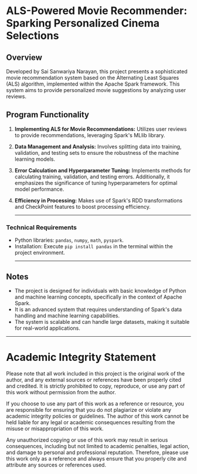 # ALS-Powered Movie Recommender: Sparking Personalized Cinema Selections

## Overview
Developed by Sai Sanwariya Narayan, this project presents a sophisticated movie recommendation system based on the Alternating Least Squares (ALS) algorithm, implemented within the Apache Spark framework. This system aims to provide personalized movie suggestions by analyzing user reviews.

## Program Functionality
1. **Implementing ALS for Movie Recommendations:** Utilizes user reviews to provide recommendations, leveraging Spark's MLlib library.
2. **Data Management and Analysis:** Involves splitting data into training, validation, and testing sets to ensure the robustness of the machine learning models.
3. **Error Calculation and Hyperparameter Tuning:** Implements methods for calculating training, validation, and testing errors. Additionally, it emphasizes the significance of tuning hyperparameters for optimal model performance.
4. **Efficiency in Processing:** Makes use of Spark's RDD transformations and CheckPoint features to boost processing efficiency.

	____

### Technical Requirements
- Python libraries: `pandas`, `numpy`, `math`, `pyspark`.
- Installation: Execute `pip install pandas` in the terminal within the project environment.
	_____

## Notes
- The project is designed for individuals with basic knowledge of Python and machine learning concepts, specifically in the context of Apache Spark.
- It is an advanced system that requires understanding of Spark's data handling and machine learning capabilities.
- The system is scalable and can handle large datasets, making it suitable for real-world applications.

____

# Academic Integrity Statement

Please note that all work included in this project is the original work of the author, and any external sources or references have been properly cited and credited. It is strictly prohibited to copy, reproduce, or use any part of this work without permission from the author.

If you choose to use any part of this work as a reference or resource, you are responsible for ensuring that you do not plagiarize or violate any academic integrity policies or guidelines. The author of this work cannot be held liable for any legal or academic consequences resulting from the misuse or misappropriation of this work.

Any unauthorized copying or use of this work may result in serious consequences, including but not limited to academic penalties, legal action, and damage to personal and professional reputation. Therefore, please use this work only as a reference and always ensure that you properly cite and attribute any sources or references used.
